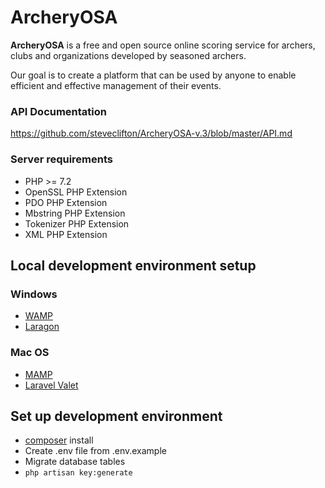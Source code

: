 # ArcheryOSA

**ArcheryOSA** is a free and open source online scoring service for archers, clubs and organizations developed by seasoned archers.

Our goal is to create a platform that can be used by anyone to enable efficient and effective management of their events.

### API Documentation
https://github.com/steveclifton/ArcheryOSA-v.3/blob/master/API.md

### Server requirements

* PHP >= 7.2
* OpenSSL PHP Extension
* PDO PHP Extension
* Mbstring PHP Extension
* Tokenizer PHP Extension
* XML PHP Extension

## Local development environment setup

### Windows
* [WAMP](http://www.wampserver.com/)
* [Laragon](https://laragon.org/)

### Mac OS
* [MAMP](https://www.mamp.info/en/)
* [Laravel Valet](https://laravel.com/docs/5.5/valet)

## Set up development environment

* [composer](https://getcomposer.org/) install
* Create .env file from .env.example
* Migrate database tables
* `php artisan key:generate`
